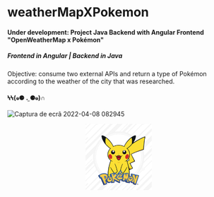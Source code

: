 # weatherMapXPokemon
<h4>Under development: Project Java Backend with Angular Frontend "OpenWeatherMap x Pokémon"</h4>
<h5>Frontend in Angular | Backend in Java</h5>
Objective: consume two external APIs and return a type of Pokémon according to the weather of the city that was researched.

<h4>ϞϞ(๑⚈ ․̫ ⚈๑)∩</h4>


![Captura de ecrã 2022-04-08 082945](https://user-images.githubusercontent.com/79333175/170971599-8cd0a827-a69d-4a55-bf6e-307bb0fd7590.jpg)


<p align="center">
  <img src="https://raw.githubusercontent.com/reafreitas1/weatherMapXPokemon/63a7e60483e255c01213c7ed37d4385149d414b4/assets/pokemon.jpeg" width="150" height="150">
</p>



